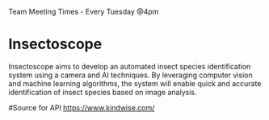 Team Meeting Times -
Every Tuesday @4pm


# Insectoscope
Insectoscope aims to develop an automated insect species identification system using a camera  and AI techniques. By leveraging computer vision and machine learning algorithms, the system  will enable quick and accurate identification of insect species based on image analysis.


#Source for API 
https://www.kindwise.com/
